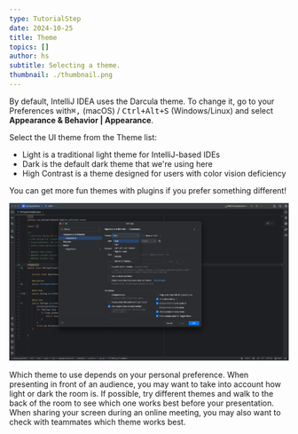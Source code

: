 ```yaml
---
type: TutorialStep
date: 2024-10-25
title: Theme
topics: []
author: hs
subtitle: Selecting a theme.
thumbnail: ./thumbnail.png
---
```


By default, IntelliJ IDEA uses the Darcula theme. To change it, go to your Preferences with<kbd>⌘,</kbd> (macOS) / <kbd>Ctrl+Alt+S</kbd> (Windows/Linux) and select **Appearance & Behavior | Appearance**.

Select the UI theme from the Theme list:

- Light is a traditional light theme for IntelliJ-based IDEs
- Dark is the default dark theme that we're using here
- High Contrast is a theme designed for users with color vision deficiency

You can get more fun themes with plugins if you prefer something different!

![Select Theme](theme.png)

Which theme to use depends on your personal preference. When presenting in front of an audience, you may want to take into account how light or dark the room is. If possible, try different themes and walk to the back of the room to see which one works best before your presentation. When sharing your screen during an online meeting, you may also want to check with teammates which theme works best.
